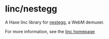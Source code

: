 # linc/nestegg
A Haxe linc library for [nestegg](https://github.com/mozilla/nestegg), a WebM demuxer.

For more information, see the [linc homepage](http://snowkit.github.io/linc/)
